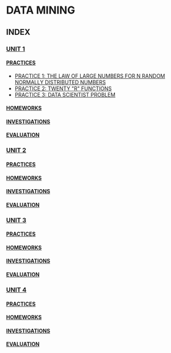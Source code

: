 # DATA MINING

## INDEX

### [UNIT 1](https://github.com/sebastiansandovalcastro/DataMining/tree/unit1)

#### [PRACTICES](https://github.com/sebastiansandovalcastro/DataMining/tree/unit1/practices)

- [PRACTICE 1: THE LAW OF LARGE NUMBERS FOR N RANDOM NORMALLY DISTRIBUTED NUMBERS](https://github.com/sebastiansandovalcastro/DataMining/blob/unit1/practices/practice1.md)
- [PRACTICE 2: TWENTY "R" FUNCTIONS](https://github.com/sebastiansandovalcastro/DataMining/blob/unit1/practices/practice2.md)
- [PRACTICE 3: DATA SCIENTIST PROBLEM](https://github.com/sebastiansandovalcastro/DataMining/blob/unit1/practices/practice3.md)

#### [HOMEWORKS](https://github.com/sebastiansandovalcastro/DataMining/blob/unit1/homeworks)

#### [INVESTIGATIONS](https://github.com/sebastiansandovalcastro/DataMining/blob/unit1/investigations)

#### [EVALUATION](https://github.com/sebastiansandovalcastro/DataMining/blob/unit1/evaluation)

### [UNIT 2](https://github.com/sebastiansandovalcastro/DataMining/tree/unit2)

#### [PRACTICES](https://github.com/sebastiansandovalcastro/DataMining/blob/unit2/practices)

#### [HOMEWORKS](https://github.com/sebastiansandovalcastro/DataMining/blob/unit2/homeworks)

#### [INVESTIGATIONS](https://github.com/sebastiansandovalcastro/DataMining/blob/unit2/investigations)

#### [EVALUATION](https://github.com/sebastiansandovalcastro/DataMining/blob/unit2/evaluation)

### [UNIT 3](https://github.com/sebastiansandovalcastro/DataMining/tree/unit3)

#### [PRACTICES](https://github.com/sebastiansandovalcastro/DataMining/blob/unit3/practices)

#### [HOMEWORKS](https://github.com/sebastiansandovalcastro/DataMining/blob/unit3/homeworks)

#### [INVESTIGATIONS](https://github.com/sebastiansandovalcastro/DataMining/blob/unit3/investigations)

#### [EVALUATION](https://github.com/sebastiansandovalcastro/DataMining/blob/unit3/evaluation)

### [UNIT 4](https://github.com/sebastiansandovalcastro/DataMining/tree/unit4)

#### [PRACTICES](https://github.com/sebastiansandovalcastro/DataMining/blob/unit4/practices)

#### [HOMEWORKS](https://github.com/sebastiansandovalcastro/DataMining/blob/unit4/homeworks)

#### [INVESTIGATIONS](https://github.com/sebastiansandovalcastro/DataMining/blob/unit4/investigations)

#### [EVALUATION](https://github.com/sebastiansandovalcastro/DataMining/blob/unit4/evaluation)